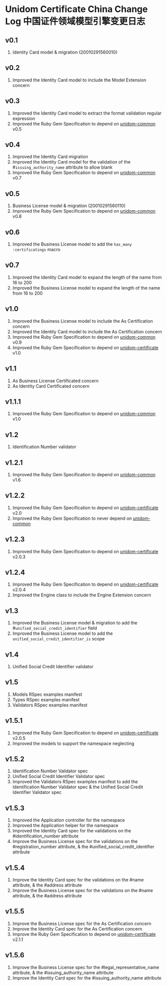 # Unidom Certificate China Change Log 中国证件领域模型引擎变更日志

## v0.1
1. Identity Card model & migration (20010291560010)

## v0.2
1. Improved the Identity Card model to include the Model Extension concern

## v0.3
1. Improved the Identity Card model to extract the format validation regular expression
2. Improved the Ruby Gem Specification to depend on [unidom-common](https://github.com/topbitdu/unidom-common) v0.5

## v0.4
1. Improved the Identity Card migration
2. Improved the Identity Card model for the validation of the #``issuing_authority_name`` attribute to allow blank
3. Improved the Ruby Gem Specification to depend on [unidom-common](https://github.com/topbitdu/unidom-common) v0.7

## v0.5
1. Business License model & migration (20010291560110)
2. Improved the Ruby Gem Specification to depend on [unidom-common](https://github.com/topbitdu/unidom-common) v0.8

## v0.6
1. Improved the Business License model to add the ``has_many :certificatings`` macro

## v0.7
1. Improved the Identity Card model to expand the length of the name from 16 to 200
2. Improved the Business License model to expand the length of the name from 16 to 200

## v1.0
1. Improved the Business License model to include the As Certification concern
2. Improved the Identity Card model to include the As Certification concern
3. Improved the Ruby Gem Specification to depend on [unidom-common](https://github.com/topbitdu/unidom-common) v0.9
4. Improved the Ruby Gem Specification to depend on [unidom-certificate](https://github.com/topbitdu/unidom-certificate) v1.0

## v1.1
1. As Business License Certificated concern
2. As Identity Card Certificated concern

## v1.1.1
1. Improved the Ruby Gem Specification to depend on [unidom-common](https://github.com/topbitdu/unidom-common) v1.0

## v1.2
1. Identification Number validator

## v1.2.1
1. Improved the Ruby Gem Specification to depend on [unidom-common](https://github.com/topbitdu/unidom-common) v1.6

## v1.2.2
1. Improved the Ruby Gem Specification to depend on [unidom-certificate](https://github.com/topbitdu/unidom-certificate) v2.0
2. Improved the Ruby Gem Specification to never depend on [unidom-common](https://github.com/topbitdu/unidom-common)

## v1.2.3
1. Improved the Ruby Gem Specification to depend on [unidom-certificate](https://github.com/topbitdu/unidom-certificate) v2.0.3

## v1.2.4
1. Improved the Ruby Gem Specification to depend on [unidom-certificate](https://github.com/topbitdu/unidom-certificate) v2.0.4
2. Improved the Engine class to include the Engine Extension concern

## v1.3
1. Improved the Business License model & migration to add the #``unified_social_credit_identifier`` field
2. Improved the Business License model to add the ``unified_social_credit_identifier_is`` scope

## v1.4
1. Unified Social Credit Identifier validator

## v1.5
1. Models RSpec examples manifest
2. Types RSpec examples manifest
3. Validators RSpec examples manifest

## v1.5.1
1. Improved the Ruby Gem Specification to depend on [unidom-certificate](https://github.com/topbitdu/unidom-certificate) v2.0.5
2. Improved the models to support the namespace neglecting

## v1.5.2
1. Identification Number Validator spec
2. Unified Social Credit Identifier Validator spec
3. Improved the Validators RSpec examples manifest to add the Identification Number Validator spec & the Unified Social Credit Identifier Validator spec

## v1.5.3
1. Improved the Application controller for the namespace
2. Improved the Application helper for the namespace
3. Improved the Identity Card spec for the validations on the #identification_number attribute
4. Improve the Business License spec for the validations on the #registration_number attribute, & the #unified_social_credit_identifier attribute

## v1.5.4
1. Improve the Identity Card spec for the validations on the #name attribute, & the #address attribute
2. Improve the Business License spec for the validations on the #name attribute, & the #address attribute

## v1.5.5
1. Improve the Business License spec for the As Certification concern
2. Improve the Identity Card spec for the As Certification concern
3. Improve the Ruby Gem Specification to depend on [unidom-certificate](https://github.com/topbitdu/unidom-certificate) v2.1.1

## v1.5.6
1. Improve the Business License spec for the #legal_representative_name attribute, & the #issuing_authority_name attribute
2. Improve the Identity Card spec for the #issuing_authority_name attribute
